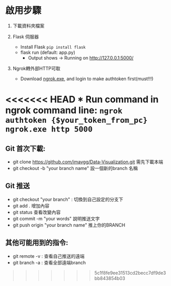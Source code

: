 # 啟用步驟
1. 下載資料夾檔案

2. Flask 伺服器
    * Install Flask `pip install flask`
    * flask run (default: app.py)
        * Output shows -> Running on http://127.0.0.1:5000/
3. Ngrok轉外部HTTP可取
    * Download [ngrok.exe](https://dashboard.ngrok.com/get-started/setup), and login to make authtoken first(must!!!)

<<<<<<< HEAD
    * Run command in ngrok command line:
    `ngrok authtoken {$your_token_from_pc}`
    `ngrok.exe http 5000` 
=======
## Git 首次下載:
* git clone https://github.com/imavgg/Data-Visualization.git 需先下載本端
* git checkout -b "your branch name" 設一個新的branch 名稱

## Git 推送
* git checkout "your branch" : 切換到自己設定的分支下
* git add . 增加內容
* git status 查看改變內容
* git commit -m  "your words" 說明推送文字
* git push origin "your branch name" 推上你的BRANCH

## 其他可能用到的指令:
* git remote -v : 查看自己推送的遠端
* git branch -a : 查看全部遠端branch
>>>>>>> 5c1f8fe9ee31513cd2becc7df9de3bb843854b03
